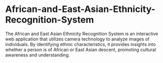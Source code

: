 # African-and-East-Asian-Ethnicity-Recognition-System
The African and East Asian Ethnicity Recognition System is an interactive web application that utilizes camera technology to analyze images of individuals. By identifying ethnic characteristics, it provides insights into whether a person is of African or East Asian descent, promoting cultural awareness and understanding.
